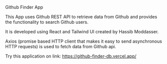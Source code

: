 Github Finder App

This App uses Github REST API to retrieve data from Github and provides the functionality to search Github users.

It is developed using React and Tailwind UI created by Hassib Moddasser.

Axios (promise based HTTP client that makes it easy to send asynchronous HTTP requests) is used to fetch data from Github api.

Try this application on link: https://github-finder-db.vercel.app/
